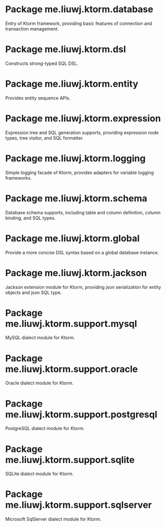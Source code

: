 
# Package me.liuwj.ktorm.database

Entry of Ktorm framework, providing basic features of connection and transaction management.

# Package me.liuwj.ktorm.dsl

Constructs strong-typed SQL DSL.

# Package me.liuwj.ktorm.entity

Provides entity sequence APIs.

# Package me.liuwj.ktorm.expression

Expression tree and SQL generation supports, providing expression node types, tree visitor, and SQL formatter.

# Package me.liuwj.ktorm.logging

Simple logging facade of Ktorm, provides adapters for variable logging frameworks.

# Package me.liuwj.ktorm.schema

Database schema supports, including table and column definition, column binding, and SQL types.

# Package me.liuwj.ktorm.global

Provide a more concise DSL syntax based on a global database instance. 

# Package me.liuwj.ktorm.jackson

Jackson extension module for Ktorm, providing json serialization for entity objects and json SQL type.

# Package me.liuwj.ktorm.support.mysql

MySQL dialect module for Ktorm.

# Package me.liuwj.ktorm.support.oracle

Oracle dialect module for Ktorm.

# Package me.liuwj.ktorm.support.postgresql

PostgreSQL dialect module for Ktorm.

# Package me.liuwj.ktorm.support.sqlite

SQLite dialect module for Ktorm.

# Package me.liuwj.ktorm.support.sqlserver

Microsoft SqlServer dialect module for Ktorm.
